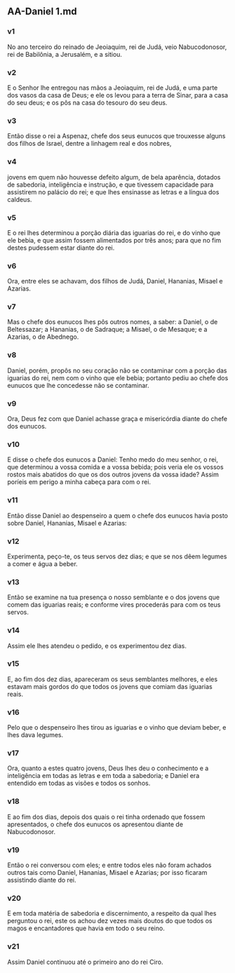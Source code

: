 ## AA-Daniel 1.md
### v1
 No ano terceiro do reinado de Jeoiaquim, rei de Judá, veio Nabucodonosor, rei de Babilônia, a Jerusalém, e a sitiou.
### v2
 E o Senhor lhe entregou nas mãos a Jeoiaquim, rei de Judá, e uma parte dos vasos da casa de Deus; e ele os levou para a terra de Sinar, para a casa do seu deus; e os pôs na casa do tesouro do seu deus.
### v3
 Então disse o rei a Aspenaz, chefe dos seus eunucos que trouxesse alguns dos filhos de Israel, dentre a linhagem real e dos nobres,
### v4
 jovens em quem não houvesse defeito algum, de bela aparência, dotados de sabedoria, inteligência e instrução, e que tivessem capacidade para assistirem no palácio do rei; e que lhes ensinasse as letras e a língua dos caldeus.
### v5
 E o rei lhes determinou a porção diária das iguarias do rei, e do vinho que ele bebia, e que assim fossem alimentados por três anos; para que no fim destes pudessem estar diante do rei.
### v6
 Ora, entre eles se achavam, dos filhos de Judá, Daniel, Hananias, Misael e Azarias.
### v7
 Mas o chefe dos eunucos lhes pôs outros nomes, a saber: a Daniel, o de Beltessazar; a Hananias, o de Sadraque; a Misael, o de Mesaque; e a Azarias, o de Abednego.
### v8
 Daniel, porém, propôs no seu coração não se contaminar com a porção das iguarias do rei, nem com o vinho que ele bebia; portanto pediu ao chefe dos eunucos que lhe concedesse não se contaminar.
### v9
 Ora, Deus fez com que Daniel achasse graça e misericórdia diante do chefe dos eunucos.
### v10
 E disse o chefe dos eunucos a Daniel: Tenho medo do meu senhor, o rei, que determinou a vossa comida e a vossa bebida; pois veria ele os vossos rostos mais abatidos do que os dos outros jovens da vossa idade? Assim poríeis em perigo a minha cabeça para com o rei.
### v11
 Então disse Daniel ao despenseiro a quem o chefe dos eunucos havia posto sobre Daniel, Hananias, Misael e Azarias:
### v12
 Experimenta, peço-te, os teus servos dez dias; e que se nos dêem legumes a comer e água a beber.
### v13
 Então se examine na tua presença o nosso semblante e o dos jovens que comem das iguarias reais; e conforme vires procederás para com os teus servos.
### v14
 Assim ele lhes atendeu o pedido, e os experimentou dez dias.
### v15
 E, ao fim dos dez dias, apareceram os seus semblantes melhores, e eles estavam mais gordos do que todos os jovens que comiam das iguarias reais.
### v16
 Pelo que o despenseiro lhes tirou as iguarias e o vinho que deviam beber, e lhes dava legumes.
### v17
 Ora, quanto a estes quatro jovens, Deus lhes deu o conhecimento e a inteligência em todas as letras e em toda a sabedoria; e Daniel era entendido em todas as visões e todos os sonhos.
### v18
 E ao fim dos dias, depois dos quais o rei tinha ordenado que fossem apresentados, o chefe dos eunucos os apresentou diante de Nabucodonosor.
### v19
 Então o rei conversou com eles; e entre todos eles não foram achados outros tais como Daniel, Hananias, Misael e Azarias; por isso ficaram assistindo diante do rei.
### v20
 E em toda matéria de sabedoria e discernimento, a respeito da qual lhes perguntou o rei, este os achou dez vezes mais doutos do que todos os magos e encantadores que havia em todo o seu reino.
### v21
 Assim Daniel continuou até o primeiro ano do rei Ciro.
